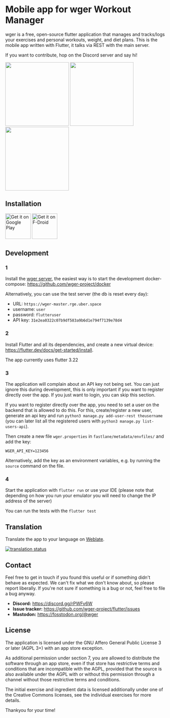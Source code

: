 # Mobile app for wger Workout Manager

wger is a free, open-source flutter application that manages and tracks/logs
your exercises and personal workouts, weight, and diet plans. This is the mobile
app written with Flutter, it talks via REST with the main server.

If you want to contribute, hop on the Discord server and say hi!


<p>
<img src="https://raw.githubusercontent.com/wger-project/flutter/master/fastlane/metadata/android/en-US/images/phoneScreenshots/01%20-%20dashboard.png" width="200" alt="" />

<img src="https://raw.githubusercontent.com/wger-project/flutter/master/fastlane/metadata/android/en-US/images/phoneScreenshots/04%20-%20measurements.png" width="200" alt="" />

<img src="https://raw.githubusercontent.com/wger-project/flutter/master/fastlane/metadata/android/en-US/images/phoneScreenshots/05%20-%20nutritional%20plan.png" width="200" alt="" />
</p>

## Installation

[<img src="https://play.google.com/intl/en_us/badges/images/generic/en-play-badge.png"
alt="Get it on Google Play"
height="80">](https://play.google.com/store/apps/details?id=de.wger.flutter)
[<img src="https://fdroid.gitlab.io/artwork/badge/get-it-on.png"
alt="Get it on F-Droid"
height="80">](https://f-droid.org/packages/de.wger.flutter/)

## Development

### 1

Install the [wger server](https://github.com/wger-project/wger), the easiest way
is to start the development docker-compose: <https://github.com/wger-project/docker>

Alternatively, you can use the test server (the db is reset every day):

* URL: `https://wger-master.rge.uber.space`
* username: `user`
* password: `flutteruser`
* API key: `31e2ea0322c07b9df583a9b6d1e794f7139e78d4`

### 2

Install Flutter and all its dependencies, and create a new virtual device:
<https://flutter.dev/docs/get-started/install>.

The app currently uses flutter 3.22

### 3
The application will complain about an API key not being set. You can just
ignore this during development, this is only important if you want to register
directly over the app. If you just want to login, you can skip this section.

If you want to register directly over the app, you need to set a user on the backend
that is allowed to do this. For this, create/register a new user, generate an api key
and run ``python3 manage.py add-user-rest theusername`` (you can later list all the
registered users with ``python3 manage.py list-users-api``).

Then create a new file ``wger.properties`` in ``fastlane/metadata/envfiles/`` and
add the key:

```properties
WGER_API_KEY=123456
```

Alternatively, add the key as an environment variables, e.g. by running the `source`
command on the file.

### 4

Start the application with ``flutter run`` or use your IDE
(please note that depending on how you run your emulator you will need to change the IP address of
the server)

You can run the tests with the ``flutter test``

## Translation

Translate the app to your language on [Weblate](https://hosted.weblate.org/engage/wger/).

[![translation status](https://hosted.weblate.org/widgets/wger/-/mobile/multi-blue.svg)](https://hosted.weblate.org/engage/wger/)

## Contact

Feel free to get in touch if you found this useful or if something didn't behave
as expected. We can't fix what we don't know about, so please report liberally.
If you're not sure if something is a bug or not, feel free to file a bug anyway.

* **Discord:** <https://discord.gg/rPWFv6W>
* **Issue tracker:** <https://github.com/wger-project/flutter/issues>
* **Mastodon:** <https://fosstodon.org/@wger>

## License

The application is licensed under the GNU Affero General Public License 3 or later
(AGPL 3+) with an app store exception.

As additional permission under section 7, you are allowed to distribute the
software through an app store, even if that store has restrictive terms and
conditions that are incompatible with the AGPL, provided that the source is also
available under the AGPL with or without this permission through a channel without
those restrictive terms and conditions.

The initial exercise and ingredient data is licensed additionally under one of
the Creative Commons licenses, see the individual exercises for more details.

Thankyou for your time!
